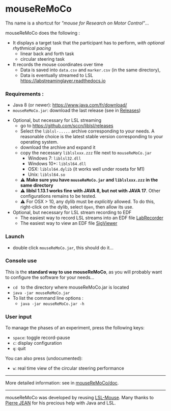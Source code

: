 
# mouseReMoCo
Ths name is a shortcut for *"mouse for Research on Motor Control"*...  

mouseReMoCo does the following :
* It displays a target task that the participant has to perform, *with optional rhythmical pacing*
	 * linear back and forth task 
     * circular steering task 
* It records the mouse coordinates over time  
	* Data is saved into  `data.csv` and `marker.csv` (in the same directory), 
	* Data is eventually streamed to LSL   
https://labstreaminglayer.readthedocs.io   


### Requirements :
- Java 8 (or newer): https://www.java.com/fr/download/  
- `mouseReMoCo.jar`: download the last release (see in [Releases](https://github.com/DenisMot/mouseReMoCo/releases))
* Optional, but necessary for LSL streaming
	- go to https://github.com/sccn/liblsl/releases
	- Select the `liblsl-.....` archive corresponding to your needs. A reasonable choice is the latest stable version corresponding to your operating system.   
	- download the archive and expand it
	- copy the necessary  `liblslxxx.zzz` file next to `mouseReMoCo.jar`
		- Windows 7:  `liblsl32.dll`
		- Windows 10+: `liblsl64.dll`
		- OSX: `liblsl64.dylib` (it works well under roseta for M1) 
		- Unix: `liblsl64.so`
	- :warning: **Make sure you have `mouseReMoCo.jar` and `liblslxxx.zzz` in the same directory**
	- :warning: **liblsl 1.13.1 works fine with JAVA 8, but not with JAVA 17**. Other configurations remains to be tested. 
	- :warning: For OSX > 10, any dylib must be *explicitly* allowed. To do this, right-click on the dylib, select `Open`, then allow its use. 
* Optional, but necessary for LSL stream recording to EDF
	- The easiest way to record LSL streams into an EDF file [LabRecorder](https://github.com/labstreaminglayer/App-LabRecorder/releases)
	- The easiest way to view an EDF file [SigViewer](https://github.com/cbrnr/sigviewer)
### Launch
- double click `mouseReMoCo.jar`, this should do it...

### Console use
This is the **standard way to use mouseReMoCo**, as you will probably want to configure the software for your needs... 
- `cd ` to the directory where mouseReMoCo.jar is located    
- `java -jar mouseReMoCo.jar`   
- To list the command line options :  
	- `java -jar mouseReMoCo.jar -h`


### User input
To manage the phases of an experiment, press the following keys:
- `space`: toggle record-pause
- `c`: display configuration
- `q`: quit

You can also press (undocumented): 
- `w`: real time view of the circular steering performance

-----  

More detailed information: see in [mouseReMoCo/doc](/doc).  


-----  
mouseReMoCo was developed by reusing [LSL-Mouse](https://github.com/KarimaBak/LSL-Mouse). Many thanks to [Pierre JEAN](https://github.com/pierrejean) for his precious help with Java and LSL.
